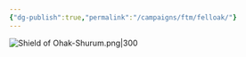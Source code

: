 ```yaml
---
{"dg-publish":true,"permalink":"/campaigns/ftm/felloak/"}
---
```


![Shield of Ohak-Shurum.png|300](/img/user/Images/Shield%20of%20Ohak-Shurum.png)